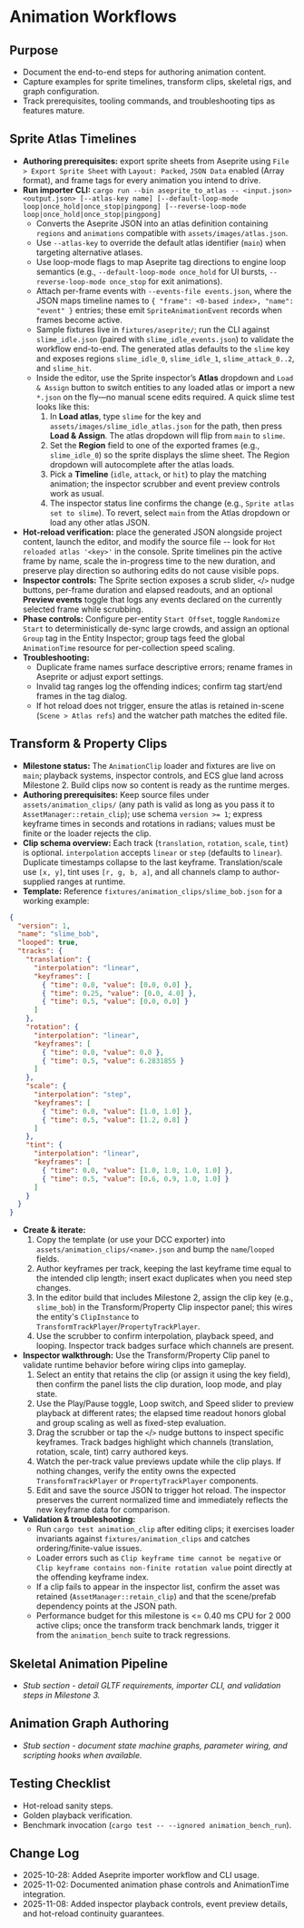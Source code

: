 # Animation Workflows

## Purpose
- Document the end-to-end steps for authoring animation content.
- Capture examples for sprite timelines, transform clips, skeletal rigs, and graph configuration.
- Track prerequisites, tooling commands, and troubleshooting tips as features mature.

## Sprite Atlas Timelines
- **Authoring prerequisites:** export sprite sheets from Aseprite using `File > Export Sprite Sheet` with `Layout: Packed`, `JSON Data` enabled (Array format), and frame tags for every animation you intend to drive.
- **Run importer CLI:** `cargo run --bin aseprite_to_atlas -- <input.json> <output.json> [--atlas-key name] [--default-loop-mode loop|once_hold|once_stop|pingpong] [--reverse-loop-mode loop|once_hold|once_stop|pingpong]`
  - Converts the Aseprite JSON into an atlas definition containing `regions` and `animations` compatible with `assets/images/atlas.json`.
  - Use `--atlas-key` to override the default atlas identifier (`main`) when targeting alternative atlases.
  - Use loop-mode flags to map Aseprite tag directions to engine loop semantics (e.g., `--default-loop-mode once_hold` for UI bursts, `--reverse-loop-mode once_stop` for exit animations).
  - Attach per-frame events with `--events-file events.json`, where the JSON maps timeline names to `{ "frame": <0-based index>, "name": "event" }` entries; these emit `SpriteAnimationEvent` records when frames become active.
  - Sample fixtures live in `fixtures/aseprite/`; run the CLI against `slime_idle.json` (paired with `slime_idle_events.json`) to validate the workflow end-to-end. The generated atlas defaults to the `slime` key and exposes regions `slime_idle_0`, `slime_idle_1`, `slime_attack_0..2`, and `slime_hit`.
  - Inside the editor, use the Sprite inspector’s **Atlas** dropdown and `Load & Assign` button to switch entities to any loaded atlas or import a new `*.json` on the fly—no manual scene edits required. A quick slime test looks like this:
    1. In **Load atlas**, type `slime` for the key and `assets/images/slime_idle_atlas.json` for the path, then press **Load & Assign**. The atlas dropdown will flip from `main` to `slime`.
    2. Set the **Region** field to one of the exported frames (e.g., `slime_idle_0`) so the sprite displays the slime sheet. The Region dropdown will autocomplete after the atlas loads.
    3. Pick a **Timeline** (`idle`, `attack`, or `hit`) to play the matching animation; the inspector scrubber and event preview controls work as usual.
    4. The inspector status line confirms the change (e.g., `Sprite atlas set to slime`). To revert, select `main` from the Atlas dropdown or load any other atlas JSON.
- **Hot-reload verification:** place the generated JSON alongside project content, launch the editor, and modify the source file -- look for `Hot reloaded atlas '<key>'` in the console. Sprite timelines pin the active frame by name, scale the in-progress time to the new duration, and preserve play direction so authoring edits do not cause visible pops.
- **Inspector controls:** The Sprite section exposes a scrub slider, `<`/`>` nudge buttons, per-frame duration and elapsed readouts, and an optional **Preview events** toggle that logs any events declared on the currently selected frame while scrubbing.
- **Phase controls:** Configure per-entity `Start Offset`, toggle `Randomize Start` to deterministically de-sync large crowds, and assign an optional `Group` tag in the Entity Inspector; group tags feed the global `AnimationTime` resource for per-collection speed scaling.
- **Troubleshooting:**
  - Duplicate frame names surface descriptive errors; rename frames in Aseprite or adjust export settings.
  - Invalid tag ranges log the offending indices; confirm tag start/end frames in the tag dialog.
  - If hot reload does not trigger, ensure the atlas is retained in-scene (`Scene > Atlas refs`) and the watcher path matches the edited file.

## Transform & Property Clips
- **Milestone status:** The `AnimationClip` loader and fixtures are live on `main`; playback systems, inspector controls, and ECS glue land across Milestone 2. Build clips now so content is ready as the runtime merges.
- **Authoring prerequisites:** Keep source files under `assets/animation_clips/` (any path is valid as long as you pass it to `AssetManager::retain_clip`); use schema `version >= 1`; express keyframe times in seconds and rotations in radians; values must be finite or the loader rejects the clip.
- **Clip schema overview:** Each track (`translation`, `rotation`, `scale`, `tint`) is optional. `interpolation` accepts `linear` or `step` (defaults to `linear`). Duplicate timestamps collapse to the last keyframe. Translation/scale use `[x, y]`, tint uses `[r, g, b, a]`, and all channels clamp to author-supplied ranges at runtime.
- **Template:** Reference `fixtures/animation_clips/slime_bob.json` for a working example:

```json
{
  "version": 1,
  "name": "slime_bob",
  "looped": true,
  "tracks": {
    "translation": {
      "interpolation": "linear",
      "keyframes": [
        { "time": 0.0, "value": [0.0, 0.0] },
        { "time": 0.25, "value": [0.0, 4.0] },
        { "time": 0.5, "value": [0.0, 0.0] }
      ]
    },
    "rotation": {
      "interpolation": "linear",
      "keyframes": [
        { "time": 0.0, "value": 0.0 },
        { "time": 0.5, "value": 6.2831855 }
      ]
    },
    "scale": {
      "interpolation": "step",
      "keyframes": [
        { "time": 0.0, "value": [1.0, 1.0] },
        { "time": 0.5, "value": [1.2, 0.8] }
      ]
    },
    "tint": {
      "interpolation": "linear",
      "keyframes": [
        { "time": 0.0, "value": [1.0, 1.0, 1.0, 1.0] },
        { "time": 0.5, "value": [0.6, 0.9, 1.0, 1.0] }
      ]
    }
  }
}
```
- **Create & iterate:**
  1. Copy the template (or use your DCC exporter) into `assets/animation_clips/<name>.json` and bump the `name`/`looped` fields.
  2. Author keyframes per track, keeping the last keyframe time equal to the intended clip length; insert exact duplicates when you need step changes.
  3. In the editor build that includes Milestone 2, assign the clip key (e.g., `slime_bob`) in the Transform/Property Clip inspector panel; this wires the entity's `ClipInstance` to `TransformTrackPlayer`/`PropertyTrackPlayer`.
  4. Use the scrubber to confirm interpolation, playback speed, and looping. Inspector track badges surface which channels are present.
- **Inspector walkthrough:** Use the Transform/Property Clip panel to validate runtime behavior before wiring clips into gameplay.
  1. Select an entity that retains the clip (or assign it using the key field), then confirm the panel lists the clip duration, loop mode, and play state.
  2. Use the Play/Pause toggle, Loop switch, and Speed slider to preview playback at different rates; the elapsed time readout honors global and group scaling as well as fixed-step evaluation.
  3. Drag the scrubber or tap the `<`/`>` nudge buttons to inspect specific keyframes. Track badges highlight which channels (translation, rotation, scale, tint) carry authored keys.
  4. Watch the per-track value previews update while the clip plays. If nothing changes, verify the entity owns the expected `TransformTrackPlayer` or `PropertyTrackPlayer` components.
  5. Edit and save the source JSON to trigger hot reload. The inspector preserves the current normalized time and immediately reflects the new keyframe data for comparison.
- **Validation & troubleshooting:**
  - Run `cargo test animation_clip` after editing clips; it exercises loader invariants against `fixtures/animation_clips` and catches ordering/finite-value issues.
  - Loader errors such as `Clip keyframe time cannot be negative` or `Clip keyframe contains non-finite rotation value` point directly at the offending keyframe index.
  - If a clip fails to appear in the inspector list, confirm the asset was retained (`AssetManager::retain_clip`) and that the scene/prefab dependency points at the JSON path.
  - Performance budget for this milestone is <= 0.40 ms CPU for 2 000 active clips; once the transform track benchmark lands, trigger it from the `animation_bench` suite to track regressions.

## Skeletal Animation Pipeline
- _Stub section - detail GLTF requirements, importer CLI, and validation steps in Milestone 3._

## Animation Graph Authoring
- _Stub section - document state machine graphs, parameter wiring, and scripting hooks when available._

## Testing Checklist
- Hot-reload sanity steps.
- Golden playback verification.
- Benchmark invocation (`cargo test -- --ignored animation_bench_run`).

## Change Log
- 2025-10-28: Added Aseprite importer workflow and CLI usage.
- 2025-11-02: Documented animation phase controls and AnimationTime integration.
- 2025-11-08: Added inspector playback controls, event preview details, and hot-reload continuity guarantees.
